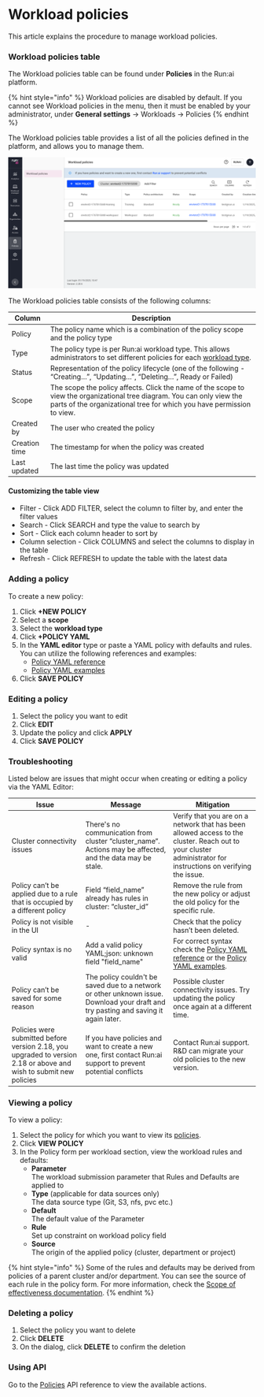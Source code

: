 # Workload policies

This article explains the procedure to manage workload policies.

### Workload policies table

The Workload policies table can be found under **Policies** in the Run:ai platform.

{% hint style="info" %}
Workload policies are disabled by default. If you cannot see Workload policies in the menu, then it must be enabled by your administrator, under **General settings** → Workloads → Policies
{% endhint %}

The Workload policies table provides a list of all the policies defined in the platform, and allows you to manage them.

![](../../saas/policies/img/policies-table.png)

The Workload policies table consists of the following columns:

| Column        | Description                                                                                                                                                                                      |
| ------------- | ------------------------------------------------------------------------------------------------------------------------------------------------------------------------------------------------ |
| Policy        | The policy name which is a combination of the policy scope and the policy type                                                                                                                   |
| Type          | The policy type is per Run:ai workload type. This allows administrators to set different policies for each [workload type](../../saas/docs/overviews/workload-types.md).                         |
| Status        | Representation of the policy lifecycle (one of the following - “Creating…”, “Updating…”, “Deleting…”, Ready or Failed)                                                                           |
| Scope         | The scope the policy affects. Click the name of the scope to view the organizational tree diagram. You can only view the parts of the organizational tree for which you have permission to view. |
| Created by    | The user who created the policy                                                                                                                                                                  |
| Creation time | The timestamp for when the policy was created                                                                                                                                                    |
| Last updated  | The last time the policy was updated                                                                                                                                                             |

#### Customizing the table view

* Filter - Click ADD FILTER, select the column to filter by, and enter the filter values
* Search - Click SEARCH and type the value to search by
* Sort - Click each column header to sort by
* Column selection - Click COLUMNS and select the columns to display in the table
* Refresh - Click REFRESH to update the table with the latest data

### Adding a policy

To create a new policy:

1. Click **+NEW POLICY**
2. Select a **scope**
3. Select the **workload type**
4. Click **+POLICY YAML**
5. In the **YAML editor** type or paste a YAML policy with defaults and rules.\
   You can utilize the following references and examples:
   * [Policy YAML reference](policy-yaml-reference.md)
   * [Policy YAML examples](policy-yaml-examples.md)
6. Click **SAVE POLICY**

### Editing a policy

1. Select the policy you want to edit
2. Click **EDIT**
3. Update the policy and click **APPLY**
4. Click **SAVE POLICY**

### Troubleshooting

Listed below are issues that might occur when creating or editing a policy via the YAML Editor:

| Issue                                                                                                              | Message                                                                                                                              | Mitigation                                                                                                                                                     |
| ------------------------------------------------------------------------------------------------------------------ | ------------------------------------------------------------------------------------------------------------------------------------ | -------------------------------------------------------------------------------------------------------------------------------------------------------------- |
| Cluster connectivity issues                                                                                        | There's no communication from cluster “cluster\_name“. Actions may be affected, and the data may be stale.                           | Verify that you are on a network that has been allowed access to the cluster. Reach out to your cluster administrator for instructions on verifying the issue. |
| Policy can’t be applied due to a rule that is occupied by a different policy                                       | Field “field\_name” already has rules in cluster: “cluster\_id”                                                                      | Remove the rule from the new policy or adjust the old policy for the specific rule.                                                                            |
| Policy is not visible in the UI                                                                                    | -                                                                                                                                    | Check that the policy hasn’t been deleted.                                                                                                                     |
| Policy syntax is no valid                                                                                          | Add a valid policy YAML;json: unknown field "field\_name"                                                                            | For correct syntax check the [Policy YAML reference](policy-yaml-reference.md) or the [Policy YAML examples](policy-yaml-examples.md).                         |
| Policy can’t be saved for some reason                                                                              | The policy couldn't be saved due to a network or other unknown issue. Download your draft and try pasting and saving it again later. | Possible cluster connectivity issues. Try updating the policy once again at a different time.                                                                  |
| Policies were submitted before version 2.18, you upgraded to version 2.18 or above and wish to submit new policies | If you have policies and want to create a new one, first contact Run:ai support to prevent potential conflicts                       | Contact Run:ai support. R\&D can migrate your old policies to the new version.                                                                                 |

### Viewing a policy

To view a policy:

1. Select the policy for which you want to view its [policies](policies-and-rules.md).
2. Click **VIEW POLICY**
3. In the Policy form per workload section, view the workload rules and defaults:
   * **Parameter**\
     The workload submission parameter that Rules and Defaults are applied to
   * **Type** (applicable for data sources only)\
     The data source type (Git, S3, nfs, pvc etc.)
   * **Default**\
     The default value of the Parameter
   * **Rule**\
     Set up constraint on workload policy field
   * **Source**\
     The origin of the applied policy (cluster, department or project)

{% hint style="info" %}
Some of the rules and defaults may be derived from policies of a parent cluster and/or department. You can see the source of each rule in the policy form. For more information, check the [Scope of effectiveness documentation](policies-and-rules.md#scope-of-effectiveness).
{% endhint %}

### Deleting a policy

1. Select the policy you want to delete
2. Click **DELETE**
3. On the dialog, click **DELETE** to confirm the deletion

### Using API

Go to the [Policies](https://app.run.ai/api/docs#tag/Policy) API reference to view the available actions.
